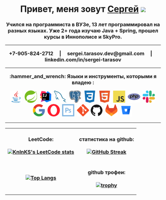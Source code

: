 <h1 align="center">Привет, меня зовут <a href="https://vk.com/id18440373" target="_blank">Сергей</a> 
<img src="https://github.com/blackcater/blackcater/raw/main/images/Hi.gif" height="32"/></h1>
<h3 align="center">Учился на программиста в ВУЗе, 13 лет программировал на разных языках. Уже 2+ года изучаю Java + Spring, прошел курсы в Иннополисе и SkyPro.
<hr>
<p align="center"><b> +7-905-824-2712 &nbsp; &nbsp; | &nbsp; &nbsp; sergei.tarasov.dev@gmail.com &nbsp; &nbsp; | &nbsp; &nbsp; linkedin.com/in/sergei-tarasov </b></p>
<hr>
<p><b>:hammer_and_wrench: Языки и инструменты, которыми я владею :</b></p>
<div>
<img src="https://github.com/devicons/devicon/blob/master/icons/java/java-original.svg" title="Java" alt="Java" width="40" height="40"/>&nbsp;
<img src="https://github.com/devicons/devicon/blob/master/icons/spring/spring-original.svg" title="Spring" alt="Spring" width="40" height="40"/>&nbsp;
<img src="https://github.com/devicons/devicon/blob/master/icons/intellij/intellij-original.svg" title="intellij" alt="intellij" width="40" height="40"/>&nbsp;	
<img src="https://github.com/devicons/devicon/blob/master/icons/mysql/mysql-original.svg" title="MySQL"  alt="MySQL" width="40" height="40"/>&nbsp;	
<img src="https://github.com/devicons/devicon/blob/master/icons/postgresql/postgresql-original.svg" title="PostgreSQL" alt="PostgreSQL" width="40" height="40"/>&nbsp; 
<img src="https://github.com/devicons/devicon/blob/master/icons/css3/css3-plain.svg"  title="CSS3" alt="CSS" width="40" height="40"/>&nbsp;
<img src="https://github.com/devicons/devicon/blob/master/icons/html5/html5-original.svg" title="HTML5" alt="HTML" width="40" height="40"/>&nbsp;
<img src="https://github.com/devicons/devicon/blob/master/icons/javascript/javascript-original.svg" title="JavaScript" alt="JavaScript" width="40" height="40"/>&nbsp;
<img src="https://github.com/devicons/devicon/blob/master/icons/php/php-original.svg" title="php"  alt="php" width="40" height="40"/>&nbsp;
<img src="https://github.com/devicons/devicon/blob/master/icons/slack/slack-original.svg" title="slack" alt="slack" width="40" height="40"/>&nbsp;
<img src="https://github.com/devicons/devicon/blob/master/icons/google/google-original.svg" title="google" alt="google" width="40" height="40"/>&nbsp;
<img src="https://github.com/devicons/devicon/blob/master/icons/opera/opera-plain.svg" title="opera" alt="opera" width="40" height="40"/>&nbsp;
<img src="https://github.com/devicons/devicon/blob/master/icons/photoshop/photoshop-line.svg" title="photoshop" alt="photoshop" width="40" height="40"/>&nbsp;
<img src="https://github.com/devicons/devicon/blob/master/icons/git/git-original.svg" title="Git" **alt="Git" width="40" height="40"/>	
<img src="https://github.com/devicons/devicon/blob/master/icons/github/github-original.svg" title="github" alt="github" width="40" height="40"/>&nbsp;
<img src="https://github.com/devicons/devicon/blob/master/icons/gitlab/gitlab-original.svg" title="gitlab" alt="gitlab " width="40" height="40"/>&nbsp;
<img src="https://github.com/devicons/devicon/blob/master/icons/bitbucket/bitbucket-original.svg" title="bitbucket" alt="bitbucket" width="40" height="40"/>&nbsp;
</div>
<hr>
<table>
<tr>
<td>
<h4>LeetCode:</h4>

[![KnlnKS's LeetCode stats](https://leetcode-stats-six.vercel.app/api?username=telion&theme=dark)](https://github.com/SergeiTarasovDev/leetcode-stats)  
</td>
<td>  
  <h4>статистика на github:</h4>

[![GitHub Streak](https://github-readme-streak-stats.herokuapp.com/?user=SergeiTarasovDev)](https://git.io/streak-stats)
  
</tr>
  
<tr>
<td>

[![Top Langs](https://github-readme-stats.vercel.app/api/top-langs/?username=SergeiTarasovDev&layout=compact)](https://github.com/anuraghazra/github-readme-stats)
</td>
<td>  
  <h4>github трофеи:</h4>

[![trophy](https://github-profile-trophy.vercel.app/?username=SergeiTarasovDev)](https://github.com/ryo-ma/github-profile-trophy)
  
</tr>

</table>
